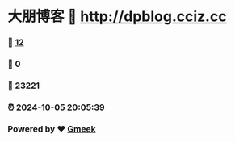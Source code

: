 # 大朋博客 :link: http://dpblog.cciz.cc 
### :page_facing_up: [12](http://dpblog.cciz.cc/tag.html) 
### :speech_balloon: 0 
### :hibiscus: 23221 
### :alarm_clock: 2024-10-05 20:05:39 
### Powered by :heart: [Gmeek](https://github.com/Meekdai/Gmeek)
